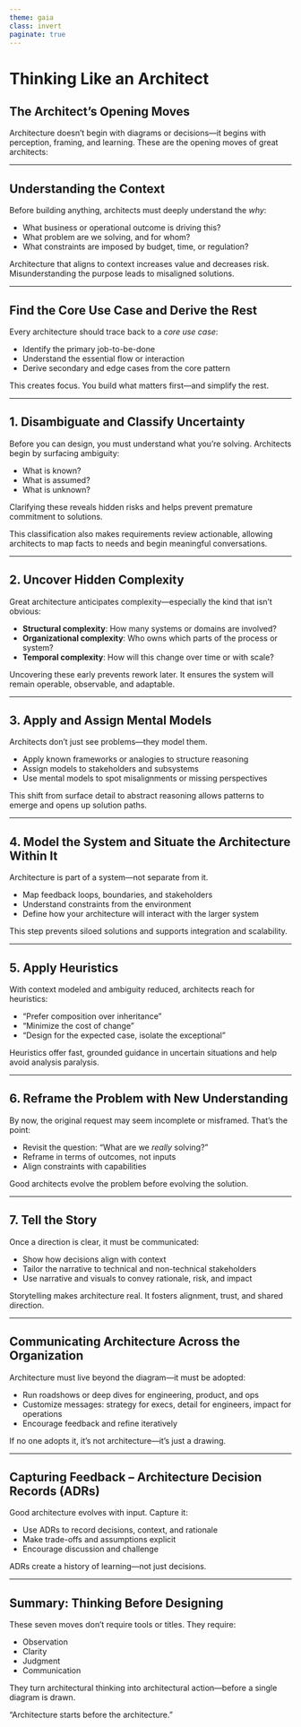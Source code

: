 ```yaml
---
theme: gaia
class: invert
paginate: true
---
```


# Thinking Like an Architect

## The Architect’s Opening Moves

Architecture doesn’t begin with diagrams or decisions—it begins with perception, framing, and learning. These are the opening moves of great architects:

---

## Understanding the Context

<!-- _class: lead -->

Before building anything, architects must deeply understand the *why*:

* What business or operational outcome is driving this?
* What problem are we solving, and for whom?
* What constraints are imposed by budget, time, or regulation?

Architecture that aligns to context increases value and decreases risk. Misunderstanding the purpose leads to misaligned solutions.

---

## Find the Core Use Case and Derive the Rest

Every architecture should trace back to a *core use case*:

* Identify the primary job-to-be-done
* Understand the essential flow or interaction
* Derive secondary and edge cases from the core pattern

This creates focus. You build what matters first—and simplify the rest.

---

## 1. Disambiguate and Classify Uncertainty

<!-- _class: lead -->

Before you can design, you must understand what you’re solving. Architects begin by surfacing ambiguity:

* What is known?
* What is assumed?
* What is unknown?

Clarifying these reveals hidden risks and helps prevent premature commitment to solutions.

This classification also makes requirements review actionable, allowing architects to map facts to needs and begin meaningful conversations.

---

## 2. Uncover Hidden Complexity

Great architecture anticipates complexity—especially the kind that isn’t obvious:

* **Structural complexity**: How many systems or domains are involved?
* **Organizational complexity**: Who owns which parts of the process or system?
* **Temporal complexity**: How will this change over time or with scale?

Uncovering these early prevents rework later. It ensures the system will remain operable, observable, and adaptable.

---

## 3. Apply and Assign Mental Models

Architects don’t just see problems—they model them.

* Apply known frameworks or analogies to structure reasoning
* Assign models to stakeholders and subsystems
* Use mental models to spot misalignments or missing perspectives

This shift from surface detail to abstract reasoning allows patterns to emerge and opens up solution paths.

---

## 4. Model the System and Situate the Architecture Within It

Architecture is part of a system—not separate from it.

* Map feedback loops, boundaries, and stakeholders
* Understand constraints from the environment
* Define how your architecture will interact with the larger system

This step prevents siloed solutions and supports integration and scalability.

---

## 5. Apply Heuristics

With context modeled and ambiguity reduced, architects reach for heuristics:

* “Prefer composition over inheritance”
* “Minimize the cost of change”
* “Design for the expected case, isolate the exceptional”

Heuristics offer fast, grounded guidance in uncertain situations and help avoid analysis paralysis.

---

## 6. Reframe the Problem with New Understanding

By now, the original request may seem incomplete or misframed. That’s the point:

* Revisit the question: “What are we *really* solving?”
* Reframe in terms of outcomes, not inputs
* Align constraints with capabilities

Good architects evolve the problem before evolving the solution.

---

## 7. Tell the Story

Once a direction is clear, it must be communicated:

* Show how decisions align with context
* Tailor the narrative to technical and non-technical stakeholders
* Use narrative and visuals to convey rationale, risk, and impact

Storytelling makes architecture real. It fosters alignment, trust, and shared direction.

---

## Communicating Architecture Across the Organization

Architecture must live beyond the diagram—it must be adopted:

* Run roadshows or deep dives for engineering, product, and ops
* Customize messages: strategy for execs, detail for engineers, impact for operations
* Encourage feedback and refine iteratively

If no one adopts it, it’s not architecture—it’s just a drawing.

---

## Capturing Feedback – Architecture Decision Records (ADRs)

Good architecture evolves with input. Capture it:

* Use ADRs to record decisions, context, and rationale
* Make trade-offs and assumptions explicit
* Encourage discussion and challenge

ADRs create a history of learning—not just decisions.

---

## Summary: Thinking Before Designing

These seven moves don’t require tools or titles. They require:

* Observation
* Clarity
* Judgment
* Communication

They turn architectural thinking into architectural action—before a single diagram is drawn.

“Architecture starts before the architecture.”
